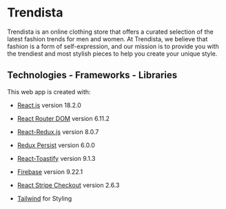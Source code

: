 # Trendista

Trendista is an online clothing store that offers a curated selection of the latest fashion trends for men and women. At Trendista, we believe that fashion is a form of self-expression, and our mission is to provide you with the trendiest and most stylish pieces to help you create your unique style.

## Technologies - Frameworks - Libraries

This web app is created with:

- [React.js](https://reactjs.org) version 18.2.0
- [React Router DOM](https://reacttraining.com/react-router/) version 6.11.2
- [React-Redux.js](https://react-redux.js.org) version 8.0.7
- [Redux Persist](https://github.com/rt2zz/redux-persist) version 6.0.0
- [React-Toastify](https://fkhadra.github.io/react-toastify/introduction/) version 9.1.3
- [Firebase](https://firebase.google.com) version 9.22.1
- [React Stripe Checkout](https://github.com/azmenak/react-stripe-checkout) version 2.6.3

- [Tailwind](https://tailwindcss.com/) for Styling
